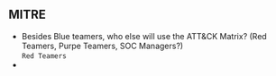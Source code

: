 ## MITRE
- Besides Blue teamers, who else will use the ATT&CK Matrix? (Red Teamers, Purpe Teamers, SOC Managers?) <br />
`Red Teamers`
-
